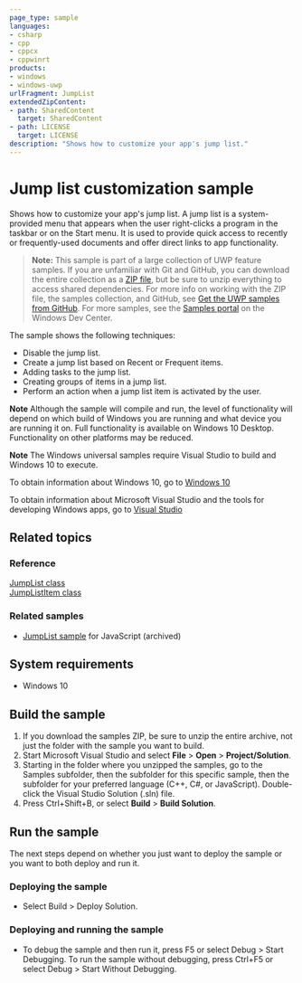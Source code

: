 ```yaml
---
page_type: sample
languages:
- csharp
- cpp
- cppcx
- cppwinrt
products:
- windows
- windows-uwp
urlFragment: JumpList
extendedZipContent:
- path: SharedContent
  target: SharedContent
- path: LICENSE
  target: LICENSE
description: "Shows how to customize your app's jump list."
---
```


<!---
  category: DeepLinksAndAppToAppCommunication
--->

# Jump list customization sample

Shows how to customize your app's jump list. A jump list is a system-provided menu that appears when the user right-clicks a program in the taskbar or on the
Start menu. It is used to provide quick access to recently or frequently-used documents and offer direct links to app functionality.

> **Note:** This sample is part of a large collection of UWP feature samples. 
> If you are unfamiliar with Git and GitHub, you can download the entire collection as a 
> [ZIP file](https://github.com/Microsoft/Windows-universal-samples/archive/master.zip), but be 
> sure to unzip everything to access shared dependencies. For more info on working with the ZIP file, 
> the samples collection, and GitHub, see [Get the UWP samples from GitHub](https://aka.ms/ovu2uq). 
> For more samples, see the [Samples portal](https://aka.ms/winsamples) on the Windows Dev Center. 

The sample shows the following techniques:

- Disable the jump list.
- Create a jump list based on Recent or Frequent items.
- Adding tasks to the jump list.
- Creating groups of items in a jump list.
- Perform an action when a jump list item is activated by the user.

**Note** Although the sample will compile and run, the level of functionality will depend on which build of Windows you are running and what device you are running it on.
Full functionality is available on Windows 10 Desktop.
Functionality on other platforms may be reduced.

**Note** The Windows universal samples require Visual Studio to build and Windows 10 to execute.
 
To obtain information about Windows 10, go to [Windows 10](http://go.microsoft.com/fwlink/?LinkID=532421)

To obtain information about Microsoft Visual Studio and the tools for developing Windows apps, go to [Visual Studio](http://go.microsoft.com/fwlink/?LinkID=532422)

## Related topics

### Reference

[JumpList class](https://msdn.microsoft.com/library/windows/apps/windows.ui.startscreen.jumplist.aspx)  
[JumpListItem class](https://msdn.microsoft.com/library/windows/apps/windows.ui.startscreen.jumplistitem.aspx)  

### Related samples

* [JumpList sample](/archived/JumpList/) for JavaScript (archived)

## System requirements

* Windows 10

## Build the sample

1. If you download the samples ZIP, be sure to unzip the entire archive, not just the folder with the sample you want to build. 
2. Start Microsoft Visual Studio and select **File** \> **Open** \> **Project/Solution**.
3. Starting in the folder where you unzipped the samples, go to the Samples subfolder, then the subfolder for this specific sample, then the subfolder for your preferred language (C++, C#, or JavaScript). Double-click the Visual Studio Solution (.sln) file.
4. Press Ctrl+Shift+B, or select **Build** \> **Build Solution**.

## Run the sample

The next steps depend on whether you just want to deploy the sample or you want to both deploy and run it.

### Deploying the sample

- Select Build > Deploy Solution. 

### Deploying and running the sample

- To debug the sample and then run it, press F5 or select Debug >  Start Debugging. To run the sample without debugging, press Ctrl+F5 or select Debug > Start Without Debugging. 
